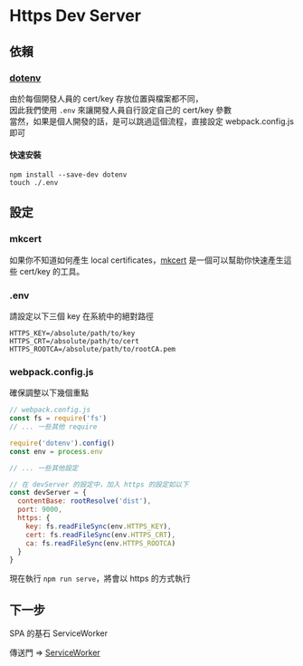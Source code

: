 
# Https Dev Server

## 依賴

### [dotenv](https://github.com/motdotla/dotenv)

由於每個開發人員的 cert/key 存放位置與檔案都不同，  
因此我們使用 `.env` 來讓開發人員自行設定自己的 cert/key 參數  
當然，如果是個人開發的話，是可以跳過這個流程，直接設定 webpack.config.js 即可  

#### 快速安裝
```shell
npm install --save-dev dotenv
touch ./.env
```

## 設定

### mkcert
如果你不知道如何產生 local certificates，[mkcert](https://github.com/FiloSottile/mkcert) 是一個可以幫助你快速產生這些 cert/key 的工具。

### .env

請設定以下三個 key 在系統中的絕對路徑  

```
HTTPS_KEY=/absolute/path/to/key
HTTPS_CRT=/absolute/path/to/cert
HTTPS_ROOTCA=/absolute/path/to/rootCA.pem
```

### webpack.config.js

確保調整以下幾個重點  

```javascript
// webpack.config.js
const fs = require('fs')
// ... 一些其他 require

require('dotenv').config()
const env = process.env

// ... 一些其他設定

// 在 devServer 的設定中，加入 https 的設定如以下
const devServer = {
  contentBase: rootResolve('dist'),
  port: 9000,
  https: {
    key: fs.readFileSync(env.HTTPS_KEY),
    cert: fs.readFileSync(env.HTTPS_CRT),
    ca: fs.readFileSync(env.HTTPS_ROOTCA)
  }
}
```

現在執行 `npm run serve`，將會以 https 的方式執行

## 下一步

SPA 的基石 ServiceWorker

傳送門 => [ServiceWorker](https://github.com/cian6390/vue-spa/blob/master/documents/ep8-serviceworker.md)
